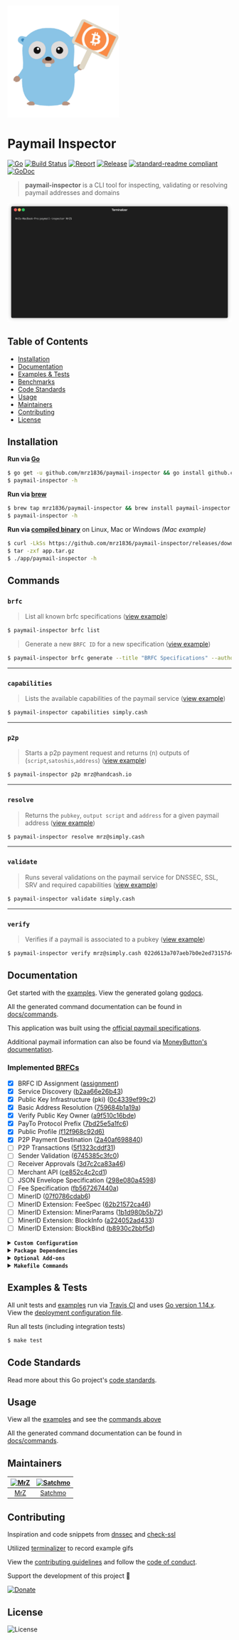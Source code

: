 <img src=".github/IMAGES/paymail-inspector.png" height="250" alt="Paymail Inspector">

# Paymail Inspector

[![Go](https://img.shields.io/github/go-mod/go-version/mrz1836/paymail-inspector)](https://golang.org/)
[![Build Status](https://travis-ci.com/mrz1836/paymail-inspector.svg?branch=master&v=2)](https://travis-ci.com/mrz1836/paymail-inspector)
[![Report](https://goreportcard.com/badge/github.com/mrz1836/paymail-inspector?style=flat&v=2)](https://goreportcard.com/report/github.com/mrz1836/paymail-inspector)
[![Release](https://img.shields.io/github/release-pre/mrz1836/paymail-inspector.svg?style=flat&v=2)](https://github.com/mrz1836/paymail-inspector/releases)
[![standard-readme compliant](https://img.shields.io/badge/standard--readme-OK-green.svg?style=flat)](https://github.com/RichardLitt/standard-readme)
[![GoDoc](https://godoc.org/github.com/mrz1836/paymail-inspector?status.svg&style=flat)](https://pkg.go.dev/github.com/mrz1836/paymail-inspector?tab=subdirectories)

> **paymail-inspector** is a CLI tool for inspecting, validating or resolving paymail addresses and domains

<img src=".github/IMAGES/paymail-inspector.gif?raw=true&v=2" alt="Paymail Commands">

## Table of Contents
- [Installation](#installation)
- [Documentation](#documentation)
- [Examples & Tests](#examples--tests)
- [Benchmarks](#benchmarks)
- [Code Standards](#code-standards)
- [Usage](#usage)
- [Maintainers](#maintainers)
- [Contributing](#contributing)
- [License](#license)

## Installation

**Run via [Go](https://formulae.brew.sh/formula/go)**
```bash
$ go get -u github.com/mrz1836/paymail-inspector && go install github.com/mrz1836/paymail-inspector
$ paymail-inspector -h
```

**Run via [brew](https://github.com/mrz1836/homebrew-paymail-inspector)**
```bash
$ brew tap mrz1836/paymail-inspector && brew install paymail-inspector
$ paymail-inspector -h
```

**Run via [compiled binary](https://github.com/mrz1836/paymail-inspector/releases)** on Linux, Mac or Windows _(Mac example)_
```bash
$ curl -LkSs https://github.com/mrz1836/paymail-inspector/releases/download/v0.0.19/paymail-inspector_macOS_64-bit.tar.gz -o app.tar.gz
$ tar -zxf app.tar.gz
$ ./app/paymail-inspector -h
```

## Commands

### `brfc`
> List all known brfc specifications ([view example](docs/examples.md#list-brfc-specifications))
```bash
$ paymail-inspector brfc list
```

> Generate a new `BRFC ID` for a new specification ([view example](docs/examples.md#generate-new-brfc-id))
```bash
$ paymail-inspector brfc generate --title "BRFC Specifications" --author "andy (nChain)" --version 1
```

___

### `capabilities`
> Lists the available capabilities of the paymail service ([view example](docs/examples.md#get-capabilities-by-domain))
```bash
$ paymail-inspector capabilities simply.cash
```

___

### `p2p`
> Starts a p2p payment request and returns (n) outputs of (`script`,`satoshis`,`address`) ([view example](docs/examples.md#start-p2p-payment-request-by-paymail))
```bash
$ paymail-inspector p2p mrz@handcash.io
```

___

### `resolve`
> Returns the `pubkey`, `output script` and `address` for a given paymail address ([view example](docs/examples.md#resolve-paymail-address-by-paymail))
```bash
$ paymail-inspector resolve mrz@simply.cash
```

___


### `validate`
> Runs several validations on the paymail service for DNSSEC, SSL, SRV and required capabilities ([view example](docs/examples.md#validate-paymail-setup-by-paymail-or-domain))
```bash
$ paymail-inspector validate simply.cash
```

___


### `verify`
> Verifies if a paymail is associated to a pubkey ([view example](docs/examples.md#verify-public-key-owner))
```bash
$ paymail-inspector verify mrz@simply.cash 022d613a707aeb7b0e2ed73157d401d7157bff7b6c692733caa656e8e4ed5570ec
```

## Documentation
Get started with the [examples](docs/examples.md). View the generated golang [godocs](https://pkg.go.dev/github.com/mrz1836/paymail-inspector?tab=subdirectories).

All the generated command documentation can be found in [docs/commands](docs/commands).

This application was built using the [official paymail specifications](http://bsvalias.org/index.html).

Additional paymail information can also be found via [MoneyButton's documentation](https://docs.moneybutton.com/docs/paymail-overview.html).

### Implemented [BRFCs](http://bsvalias.org/01-brfc-specifications.html)
- [x] BRFC ID Assignment ([assignment](http://bsvalias.org/01-02-brfc-id-assignment.html))
- [x] Service Discovery ([b2aa66e26b43](http://bsvalias.org/02-service-discovery.html))
- [x] Public Key Infrastructure (pki) ([0c4339ef99c2](http://bsvalias.org/03-public-key-infrastructure.html))
- [x] Basic Address Resolution ([759684b1a19a](http://bsvalias.org/04-01-basic-address-resolution.html))
- [x] Verify Public Key Owner ([a9f510c16bde](http://bsvalias.org/05-verify-public-key-owner.html))
- [x] PayTo Protocol Prefix ([7bd25e5a1fc6](http://bsvalias.org/04-04-payto-protocol-prefix.html))
- [x] Public Profile [(f12f968c92d6)](https://github.com/bitcoin-sv-specs/brfc-paymail/pull/7/files)
- [x] P2P Payment Destination ([2a40af698840](https://docs.moneybutton.com/docs/paymail-07-p2p-payment-destination.html))
- [ ] P2P Transactions ([5f1323cddf31](https://docs.moneybutton.com/docs/paymail-06-p2p-transactions.html))
- [ ] Sender Validation ([6745385c3fc0](http://bsvalias.org/04-02-sender-validation.html))
- [ ] Receiver Approvals ([3d7c2ca83a46](http://bsvalias.org/04-03-receiver-approvals.html))
- [ ] Merchant API ([ce852c4c2cd1](https://github.com/bitcoin-sv-specs/brfc-merchantapi))
- [ ] JSON Envelope Specification ([298e080a4598](https://github.com/bitcoin-sv-specs/brfc-misc/tree/master/jsonenvelope))
- [ ] Fee Specification ([fb567267440a](https://github.com/bitcoin-sv-specs/brfc-misc/tree/master/feespec))
- [ ] MinerID ([07f0786cdab6](https://github.com/bitcoin-sv-specs/brfc-minerid))
- [ ] MinerID Extension: FeeSpec ([62b21572ca46](https://github.com/bitcoin-sv-specs/brfc-minerid/tree/master/extensions/feespec))
- [ ] MinerID Extension: MinerParams ([1b1d980b5b72](https://github.com/bitcoin-sv-specs/brfc-minerid/tree/master/extensions/minerparams))
- [ ] MinerID Extension: BlockInfo ([a224052ad433](https://github.com/bitcoin-sv-specs/brfc-minerid/tree/master/extensions/blockinfo))
- [ ] MinerID Extension: BlockBind ([b8930c2bbf5d](https://github.com/bitcoin-sv-specs/brfc-minerid/tree/master/extensions/blockbind))

<details>
<summary><strong><code>Custom Configuration</code></strong></summary>

The configuration file should be located in your `$HOME` folder and named `.paymail-inspector.yaml`.

View the [example config file](.paymail-inspector.yaml).
</details>

<details>
<summary><strong><code>Package Dependencies</code></strong></summary>

- bitcoinsv's [bsvd](https://github.com/bitcoinsv/bsvd) and [bsvutil](https://github.com/bitcoinsv/bsvutil) for BSV script functionality
- miekg's [dns](https://github.com/miekg/dns) package for advanced DNS functionality
- mitchellh's [go-homedir](https://github.com/mitchellh/go-homedir) to find the home directory
- MrZ's [go-validate](https://github.com/mrz1836/go-validate) for domain/email/ip validations
- spf13's [cobra](https://github.com/spf13/cobra) and [viper](https://github.com/spf13/viper) for easy configuration & CLI application development
- ttacon's [chalk](https://github.com/ttacon/chalk) for colorful logs
</details>

<details>
<summary><strong><code>Optional Add-ons</code></strong></summary>

- [goreleaser](https://github.com/goreleaser/goreleaser) for easy binary deployment to Github (`brew install goreleaser`)

Use `make release-snap` to create a snapshot version of the release, and finally `make release` to ship to production.
</details>

<details>
<summary><strong><code>Makefile Commands</code></strong></summary>

View all `makefile` commands
```bash
$ make help
```

List of all current commands:
```text
all                            Runs test, install, clean, docs
bench                          Run all benchmarks in the Go application
build-go                       Build the Go application (locally)
build                          Build all binaries (darwin, linux, windows)
clean                          Remove previous builds and any test cache data
clean-mods                     Remove all the Go mod cache
coverage                       Shows the test coverage
darwin                         Build for Darwin (macOS amd64)
gen-docs                       Generate documentation from all available commands (fresh install)
godocs                         Sync the latest tag with GoDocs
help                           Show all make commands available
install                        Install the application
lint                           Run the Go lint application
linux                          Build for Linux (amd64)
release                        Full production release (creates release in Github)
release-test                   Full production test release (everything except deploy)
release-snap                   Test the full release (build binaries)
run                            Runs the go application
tag                            Generate a new tag and push (IE: make tag version=0.0.16)
tag-remove                     Remove a tag if found (IE: make tag-remove version=0.0.16)
tag-update                     Update an existing tag to current commit (IE: make tag-update version=0.0.16)
test                           Runs vet, lint and ALL tests
test-short                     Runs vet, lint and tests (excludes integration tests)
uninstall                      Uninstall the application (and remove files)
update                         Update all project dependencies
update-releaser                Update the goreleaser application
vet                            Run the Go vet application
windows                        Build for Windows (amd64)
```
</details>


## Examples & Tests
All unit tests and [examples](docs/examples.md) run via [Travis CI](https://travis-ci.com/mrz1836/paymail-inspector) and uses [Go version 1.14.x](https://golang.org/doc/go1.14). View the [deployment configuration file](.travis.yml).

Run all tests (including integration tests)
```bash
$ make test
```

## Code Standards
Read more about this Go project's [code standards](CODE_STANDARDS.md).

## Usage
View all the [examples](docs/examples.md) and see the [commands above](#commands)

All the generated command documentation can be found in [docs/commands](docs/commands).

## Maintainers

| [<img src="https://github.com/mrz1836.png" height="50" alt="MrZ" />](https://github.com/mrz1836) | [<img src="https://github.com/rohenaz.png" height="50" alt="Satchmo" />](https://github.com/rohenaz) |
|:---:|:---:|
| [MrZ](https://github.com/mrz1836) | [Satchmo](https://github.com/rohenaz) |


## Contributing

Inspiration and code snippets from [dnssec](https://github.com/binaryfigments/dnssec) and [check-ssl](https://github.com/wycore/check-ssl)

Utilized [terminalizer](https://terminalizer.com/) to record example gifs

View the [contributing guidelines](CONTRIBUTING.md) and follow the [code of conduct](CODE_OF_CONDUCT.md).

Support the development of this project 🙏

[![Donate](https://img.shields.io/badge/donate-bitcoin-brightgreen.svg)](https://mrz1818.com/?tab=tips&af=paymail-inspector)

## License

![License](https://img.shields.io/github/license/mrz1836/paymail-inspector.svg?style=flat)